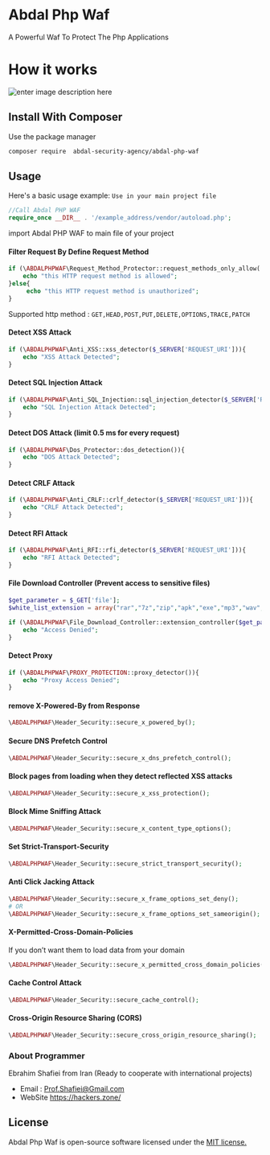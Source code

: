# Abdal Php Waf

A Powerful Waf To Protect The Php Applications

# How it works


![enter image description here](https://hackers.zone/wp-content/uploads/2020/09/%D8%A7%D9%88%D9%84%DB%8C%D9%86-WAF-%D9%85%D8%AA%D9%86-%D8%A8%D8%A7%D8%B2-%D8%A7%DB%8C%D8%B1%D8%A7%D9%86%DB%8C-%D8%AA%D8%AD%D8%AA-%D8%B2%D8%A8%D8%A7%D9%86-PHP-02.jpg)

## Install With Composer
Use the package manager



```bash
composer require  abdal-security-agency/abdal-php-waf
```

## Usage

Here's a basic usage example: `Use in your main project file`


```php
//Call Abdal PHP WAF
require_once __DIR__ . '/example_address/vendor/autoload.php';
```
import Abdal PHP WAF to main file of your project

#### Filter Request By Define Request Method

```php
if (\ABDALPHPWAF\Request_Method_Protector::request_methods_only_allow('POST') == 'allow'){
    echo "this HTTP request method is allowed";
}else{
     echo "this HTTP request method is unauthorized";
}
```
Supported http method : `GET,HEAD,POST,PUT,DELETE,OPTIONS,TRACE,PATCH`

#### Detect XSS Attack

```php
if (\ABDALPHPWAF\Anti_XSS::xss_detector($_SERVER['REQUEST_URI'])){
    echo "XSS Attack Detected";
}
```

#### Detect SQL Injection Attack

```php
if (\ABDALPHPWAF\Anti_SQL_Injection::sql_injection_detector($_SERVER['REQUEST_URI'])){
    echo "SQL Injection Attack Detected";
}
```

#### Detect DOS Attack (limit 0.5 ms for every request)

```php
if (\ABDALPHPWAF\Dos_Protector::dos_detection()){
    echo "DOS Attack Detected";
}
```



#### Detect CRLF Attack 

```php
if (\ABDALPHPWAF\Anti_CRLF::crlf_detector($_SERVER['REQUEST_URI'])){
    echo "CRLF Attack Detected";
}
```

#### Detect RFI Attack 

```php
if (\ABDALPHPWAF\Anti_RFI::rfi_detector($_SERVER['REQUEST_URI'])){
    echo "RFI Attack Detected";
}
```





#### File Download Controller (Prevent access to sensitive files)

```php
$get_parameter = $_GET['file'];
$white_list_extension = array("rar","7z","zip","apk","exe","mp3","wav","mp4","pdf","docx");

if (\ABDALPHPWAF\File_Download_Controller::extension_controller($get_parameter,$white_list_extension)){
    echo "Access Denied";
}

```

#### Detect Proxy

```php
if (\ABDALPHPWAF\PROXY_PROTECTION::proxy_detector()){
    echo "Proxy Access Denied";
}
```

#### remove X-Powered-By from Response

```php
\ABDALPHPWAF\Header_Security::secure_x_powered_by();
```

#### Secure DNS Prefetch Control

```php
\ABDALPHPWAF\Header_Security::secure_x_dns_prefetch_control();
```

#### Block pages from loading when they detect reflected XSS attacks

```php
\ABDALPHPWAF\Header_Security::secure_x_xss_protection();
```


#### Block Mime Sniffing Attack

```php
\ABDALPHPWAF\Header_Security::secure_x_content_type_options();
```

#### Set Strict-Transport-Security

```php
\ABDALPHPWAF\Header_Security::secure_strict_transport_security();
```


#### Anti Click Jacking Attack

```php
\ABDALPHPWAF\Header_Security::secure_x_frame_options_set_deny();
# OR
\ABDALPHPWAF\Header_Security::secure_x_frame_options_set_sameorigin();

```


#### X-Permitted-Cross-Domain-Policies
If you don’t want them to load data from your domain

```php
\ABDALPHPWAF\Header_Security::secure_x_permitted_cross_domain_policies();
```


#### Cache Control Attack

```php
\ABDALPHPWAF\Header_Security::secure_cache_control();
```



#### Cross-Origin Resource Sharing (CORS)

```php
\ABDALPHPWAF\Header_Security::secure_cross_origin_resource_sharing();
```







### About Programmer
Ebrahim Shafiei from Iran (Ready to cooperate with international projects)
  - Email : Prof.Shafiei@Gmail.com
  - WebSite https://hackers.zone/


## License
Abdal Php Waf is open-source software licensed under the [MIT license.](https://choosealicense.com/licenses/mit/)
